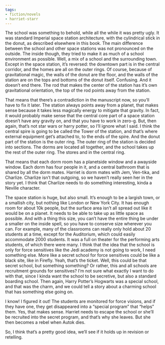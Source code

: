 ```yaml
---
tags:
- fiction/novels
- harriet-starr
---
```


The school was something to behold, while all the while it was pretty
ugly. It was standard Imperial space station architecture, with the
cylindrical stick in the donut, as described elsewhere in this book. The
main difference between the school and other space stations was not
pronounced on the outside. The inside though, they tried to make it as
much of a school environment as possible. Well, a mix of a school and
the surrounding town. Except in the space station, it’s reversed: the
downtown part is in the central corridor, and the homes are all on the
outer rings. Of course, because of gravitational magic, the walls of the
donut are the floor, and the walls of the station are on the tops and
bottoms of the donut itself. Confusing. And it doesn’t end there. The
rod that makes the center of the station has it’s own gravitational
orientation, the top of the rod points away from the station.

That means that there’s a contradiction in the manuscript now, so you’ll
have to fix it later. The station always points away from a planet, that
makes sense because it takes less magically energy to mitigate that
gravity. In fact, it would probably make sense that the central core
part of a space station doesn’t have any gravity on, and that you have
to work in zero-g. But, then again, that’s not star wars or harry
potter, so I’ll ignore what I said. I think the central spire is going
to be called the Tower of the station, and that’s where external
equipment get’s attached to, to the ends of the spire. And the donut
part of the station is the outer ring. The outer ring of the station is
decided into sections. The dorms are located all together, and the
school takes up the rest of the outer ring. The stores and in the
central ring.

That means that each dorm room has a planetside window and a awayside
window. Each dorm has four people in it, and a central bathroom that is
shared by all the dorm mates. Harriet is dorm mates with Jem, Ven-tika,
and Charlize. Charlize isn’t that outgoing, so we haven’t really seen
her in the story yet. I think that Charlize needs to do something
interesting, kinda a Neville character.

The space station is huge, but also small. It’s enough to be a largish
town, or a smallish city, but nothing like London or New York City. It
has enough room for about 10k people, but the surface area isn’t all
spread out like it would be on a planet. It needs to be able to take up
as little space as possible. And with a thing this size, you can’t have
the entire thing be under a smaller on the inside spell, so you have to
conserve size wherever you can. For example, many of the classrooms can
really only hold about 20 students at a time, except for the Auditorium,
which could easily accommodate 2000 students. It was a full on theater
for the performing arts students, of which there were many. I think that
the idea that the school is only for force sensitives like the Jedi
academy is not going to work, I need something else. More like a secret
school for force sensitives could be like a black site, like in Firefly.
Yeah, that’s the ticket. Well, this could be that secret school, but
something something? Or rather, this and all schools are recruitment
grounds for sensitives? I’m not sure what exactly I want to do with
that, since I kinda want the school to be secretive, but also a standard
boarding school. Then again, Harry Potter’s Hogwarts was a special
school, and that was the charm, and we could tell a story about a
charming school that has something else going on.

I know! I figured it out! The students are monitored for force visions,
and if they have one, they get disappeared into a “special program” that
“helps” them. Yes, that makes sense. Harriet needs to escape the school
or she’ll be recruited into the secret program, and that’s why she
leaves. But she then becomes a rebel when Autok dies.

So, I think that’s a pretty good idea, we’ll see if it holds up in
revision or retelling.
